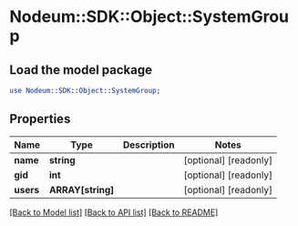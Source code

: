 # Nodeum::SDK::Object::SystemGroup

## Load the model package
```perl
use Nodeum::SDK::Object::SystemGroup;
```

## Properties
Name | Type | Description | Notes
------------ | ------------- | ------------- | -------------
**name** | **string** |  | [optional] [readonly] 
**gid** | **int** |  | [optional] [readonly] 
**users** | **ARRAY[string]** |  | [optional] [readonly] 

[[Back to Model list]](../README.md#documentation-for-models) [[Back to API list]](../README.md#documentation-for-api-endpoints) [[Back to README]](../README.md)


